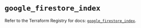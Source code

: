 # `google_firestore_index`

Refer to the Terraform Registry for docs: [`google_firestore_index`](https://registry.terraform.io/providers/hashicorp/google-beta/6.11.1/docs/resources/google_firestore_index).
